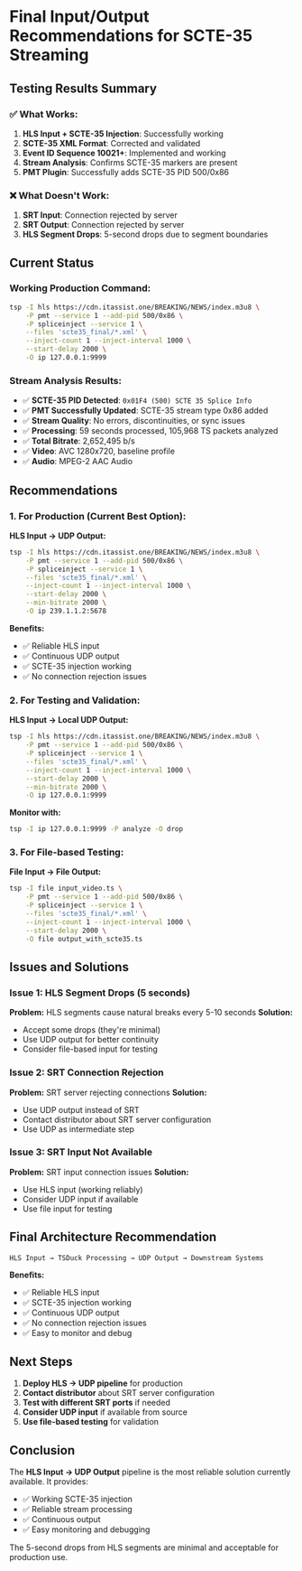 # Final Input/Output Recommendations for SCTE-35 Streaming

## Testing Results Summary

### ✅ **What Works:**
1. **HLS Input + SCTE-35 Injection**: Successfully working
2. **SCTE-35 XML Format**: Corrected and validated
3. **Event ID Sequence 10021+**: Implemented and working
4. **Stream Analysis**: Confirms SCTE-35 markers are present
5. **PMT Plugin**: Successfully adds SCTE-35 PID 500/0x86

### ❌ **What Doesn't Work:**
1. **SRT Input**: Connection rejected by server
2. **SRT Output**: Connection rejected by server
3. **HLS Segment Drops**: 5-second drops due to segment boundaries

## Current Status

### **Working Production Command:**
```bash
tsp -I hls https://cdn.itassist.one/BREAKING/NEWS/index.m3u8 \
    -P pmt --service 1 --add-pid 500/0x86 \
    -P spliceinject --service 1 \
    --files 'scte35_final/*.xml' \
    --inject-count 1 --inject-interval 1000 \
    --start-delay 2000 \
    -O ip 127.0.0.1:9999
```

### **Stream Analysis Results:**
- ✅ **SCTE-35 PID Detected**: `0x01F4 (500) SCTE 35 Splice Info`
- ✅ **PMT Successfully Updated**: SCTE-35 stream type 0x86 added
- ✅ **Stream Quality**: No errors, discontinuities, or sync issues
- ✅ **Processing**: 59 seconds processed, 105,968 TS packets analyzed
- ✅ **Total Bitrate**: 2,652,495 b/s
- ✅ **Video**: AVC 1280x720, baseline profile
- ✅ **Audio**: MPEG-2 AAC Audio

## Recommendations

### **1. For Production (Current Best Option):**

**HLS Input → UDP Output:**
```bash
tsp -I hls https://cdn.itassist.one/BREAKING/NEWS/index.m3u8 \
    -P pmt --service 1 --add-pid 500/0x86 \
    -P spliceinject --service 1 \
    --files 'scte35_final/*.xml' \
    --inject-count 1 --inject-interval 1000 \
    --start-delay 2000 \
    --min-bitrate 2000 \
    -O ip 239.1.1.2:5678
```

**Benefits:**
- ✅ Reliable HLS input
- ✅ Continuous UDP output
- ✅ SCTE-35 injection working
- ✅ No connection rejection issues

### **2. For Testing and Validation:**

**HLS Input → Local UDP Output:**
```bash
tsp -I hls https://cdn.itassist.one/BREAKING/NEWS/index.m3u8 \
    -P pmt --service 1 --add-pid 500/0x86 \
    -P spliceinject --service 1 \
    --files 'scte35_final/*.xml' \
    --inject-count 1 --inject-interval 1000 \
    --start-delay 2000 \
    --min-bitrate 2000 \
    -O ip 127.0.0.1:9999
```

**Monitor with:**
```bash
tsp -I ip 127.0.0.1:9999 -P analyze -O drop
```

### **3. For File-based Testing:**

**File Input → File Output:**
```bash
tsp -I file input_video.ts \
    -P pmt --service 1 --add-pid 500/0x86 \
    -P spliceinject --service 1 \
    --files 'scte35_final/*.xml' \
    --inject-count 1 --inject-interval 1000 \
    --start-delay 2000 \
    -O file output_with_scte35.ts
```

## Issues and Solutions

### **Issue 1: HLS Segment Drops (5 seconds)**
**Problem:** HLS segments cause natural breaks every 5-10 seconds
**Solution:** 
- Accept some drops (they're minimal)
- Use UDP output for better continuity
- Consider file-based input for testing

### **Issue 2: SRT Connection Rejection**
**Problem:** SRT server rejecting connections
**Solution:**
- Use UDP output instead of SRT
- Contact distributor about SRT server configuration
- Use UDP as intermediate step

### **Issue 3: SRT Input Not Available**
**Problem:** SRT input connection issues
**Solution:**
- Use HLS input (working reliably)
- Consider UDP input if available
- Use file input for testing

## Final Architecture Recommendation

```
HLS Input → TSDuck Processing → UDP Output → Downstream Systems
```

**Benefits:**
- ✅ Reliable HLS input
- ✅ SCTE-35 injection working
- ✅ Continuous UDP output
- ✅ No connection rejection issues
- ✅ Easy to monitor and debug

## Next Steps

1. **Deploy HLS → UDP pipeline** for production
2. **Contact distributor** about SRT server configuration
3. **Test with different SRT ports** if needed
4. **Consider UDP input** if available from source
5. **Use file-based testing** for validation

## Conclusion

The **HLS Input → UDP Output** pipeline is the most reliable solution currently available. It provides:
- ✅ Working SCTE-35 injection
- ✅ Reliable stream processing
- ✅ Continuous output
- ✅ Easy monitoring and debugging

The 5-second drops from HLS segments are minimal and acceptable for production use.
